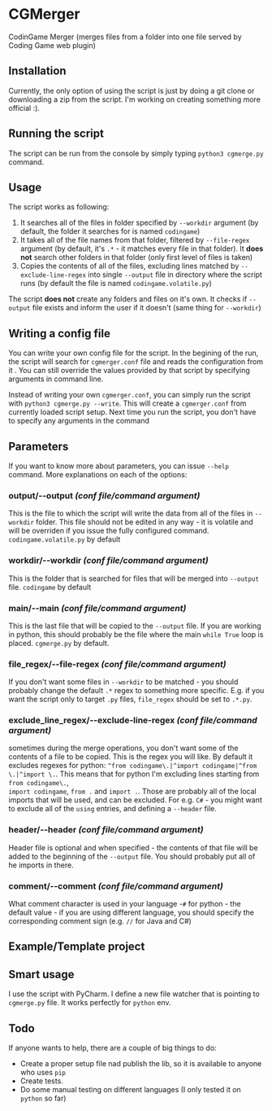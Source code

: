 # CGMerger
CodinGame Merger (merges files from a folder into one file served by Coding Game
 web plugin)

## Installation

Currently, the only option of using the script is just by doing a git clone or
 downloading a zip from the script. I'm working on creating something more official :).

## Running the script

The script can be run from the console by simply typing ``python3 cgmerge.py`` command.

## Usage

The script works as following:
1. It searches all of the files in folder specified by ``--workdir`` argument (by
 default, the folder it searches for is named ``codingame``)
2. It takes all of the file names from that folder, filtered by ``--file-regex
`` argument (by default, it's ``.*`` - it matches every file in that folder). It **does
 not** search other folders in that folder (only first level of files is taken)
3. Copies the contents of all of the files, excluding lines matched by 
``--exclude-line-regex`` into single ``--output`` file in directory where the script
 runs (by default the file is named ``codingame.volatile.py``)

The script **does not** create any folders and files on it's own. It checks if
 ``--output`` file exists and inform the user if it doesn't (same thing for ``--workdir``)
 
## Writing a config file

You can write your own config file for the script. In the begining of the run, the
 script will search for ``cgmerger.conf`` file and reads the configuration from it
 . You can still override the values provided by that script by specifying arguments
  in command line.
  
Instead of writing your own ``cgmerger.conf``, you can simply run the script with
 ``python3 cgmerge.py --write``. This will create a ``cgmerger.conf`` from currently
  loaded script setup. Next time you run the script, you don't have to specify any
   arguments in the command

## Parameters

If you want to know more about parameters, you can issue ``--help`` command. More
 explanations on each of the options:
 
### output/--output _(conf file/command argument)_

This is the file to which the script will write the data from all of the files in
 ``--workdir`` folder. This file should not be edited in any way - it is volatile and
  will be overriden if you issue the fully configured command. 
  ``codingame.volatile.py`` by default

### workdir/--workdir _(conf file/command argument)_

This is the folder that is searched for files that will be merged into ``--output
`` file. ``codingame`` by default

### main/--main _(conf file/command argument)_

This is the last file that will be copied to the ``--output`` file. If you are
 working in python, this should probably be the file where the main 
 ``while True`` loop is placed. ``cgmerge.py`` by default.

### file_regex/--file-regex _(conf file/command argument)_

If you don't want some files in ``--workdir`` to be matched - you should probably
 change the default ``.*`` regex to something more specific. E.g. if you want the
  script only to target ``.py`` files, ``file_regex`` should be set to ``.*.py``.
  
### exclude_line_regex/--exclude-line-regex _(conf file/command argument)_

sometimes during the merge operations, you don't want some of the contents of a file
 to be copied. This is the regex you will like. By default it excludes regexes for
  python: ``^from codingame\.|^import codingame|^from \.|^import \.``. This means
   that for python I'm excluding lines starting from ``from codingame\.``,  
   ``import codingame``, ``from .`` and ``import .``. Those are probably all of the
    local imports that will be used, and can be excluded. For e.g. ``C#`` - you might
     want to exclude all of the ``using`` entries, and defining a ``--header`` file.

### header/--header _(conf file/command argument)_

Header file is optional and when specified - the contents of that file will be added
 to the beginning of the ``--output`` file. You should probably put all of he imports
  in there.
  
### comment/--comment _(conf file/command argument)_

What comment character is used in your language  -``#`` for python - the default
 value - if you are using different language, you should specify the corresponding
  comment sign (e.g. ``//`` for Java and C#)

## Example/Template project

## Smart usage

I use the script with PyCharm. I define a new file watcher that is pointing to 
``cgmerge.py`` file. It works perfectly for ``python`` env.

## Todo

If anyone wants to help, there are a couple of big things to do:
- Create a proper setup file nad publish the lib, so it is available to anyone who
 uses ``pip``
- Create tests.
- Do some manual testing on different languages (I only tested it on ``python`` so far)
